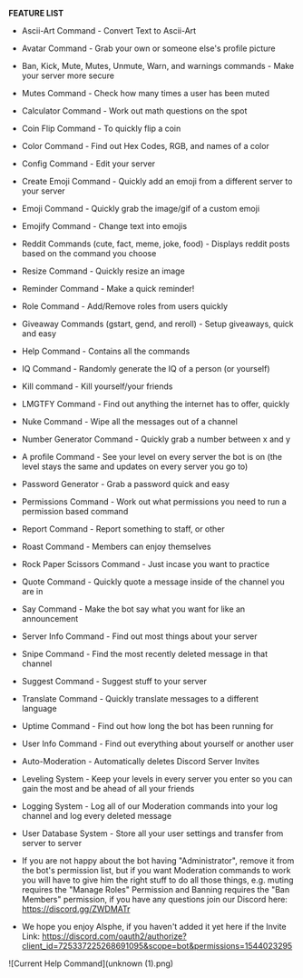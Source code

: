 **__FEATURE LIST__**

- Ascii-Art Command - Convert Text to Ascii-Art

- Avatar Command - Grab your own or someone else's profile picture

- Ban, Kick, Mute, Mutes, Unmute, Warn, and warnings commands - Make your server more secure

- Mutes Command - Check how many times a user has been muted

- Calculator Command - Work out math questions on the spot

- Coin Flip Command - To quickly flip a coin

- Color Command - Find out Hex Codes, RGB, and names of a color

- Config Command - Edit your server 

- Create Emoji Command - Quickly add an emoji from a different server to your server

- Emoji Command - Quickly grab the image/gif of a custom emoji

- Emojify Command - Change text into emojis

- Reddit Commands (cute, fact, meme, joke, food) - Displays reddit posts based on the command you choose

- Resize Command - Quickly resize an image

- Reminder Command - Make a quick reminder!

- Role Command - Add/Remove roles from users quickly

- Giveaway Commands (gstart, gend, and reroll) - Setup giveaways, quick and easy

- Help Command - Contains all the commands

- IQ Command - Randomly generate the IQ of a person (or yourself)

- Kill command - Kill yourself/your friends

- LMGTFY Command - Find out anything the internet has to offer, quickly

- Nuke Command - Wipe all the messages out of a channel

- Number Generator Command - Quickly grab a number between x and y

- A profile Command - See your level on every server the bot is on (the level stays the same and updates on every server you go to)

- Password Generator - Grab a password quick and easy

- Permissions Command - Work out what permissions you need to run a permission based command

- Report Command - Report something to staff, or other

- Roast Command - Members can enjoy themselves

- Rock Paper Scissors Command - Just incase you want to practice

- Quote Command - Quickly quote a message inside of the channel you are in

- Say Command - Make the bot say what you want for like an announcement

- Server Info Command - Find out most things about your server

- Snipe Command - Find the most recently deleted message in that channel

- Suggest Command - Suggest stuff to your server

- Translate Command - Quickly translate messages to a different language

- Uptime Command - Find out how long the bot has been running for

- User Info Command - Find out everything about yourself or another user

- Auto-Moderation - Automatically deletes Discord Server Invites

- Leveling System - Keep your levels in every server you enter so you can gain the most and be ahead of all your friends

- Logging System - Log all of our Moderation commands into your log channel and log every deleted message

- User Database System - Store all your user settings and transfer from server to server

- If you are not happy about the bot having "Administrator", remove it from the bot's permission list, but if you want Moderation commands to work you will have to give him the right stuff to do all those things, e.g. muting requires the "Manage Roles" Permission and Banning requires the "Ban Members" permission, if you have any questions join our Discord here: https://discord.gg/ZWDMATr

- We hope you enjoy Alsphe, if you haven't added it yet here if the Invite Link: https://discord.com/oauth2/authorize?client_id=725337225268691095&scope=bot&permissions=1544023295 

![Current Help Command](unknown (1).png)
